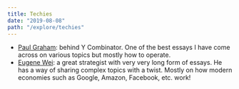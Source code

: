 ```yaml
---
title: Techies
date: "2019-08-08"
path: "/explore/techies"
---
```


- [Paul Graham](http://paulgraham.com/articles.html): behind Y Combinator. One of the best essays I have come across on various topics but mostly how to operate.
- [Eugene Wei](https://www.eugenewei.com/): a great strategist with very very long form of essays. He has a way of sharing complex topics with a twist. Mostly on how modern economies such as Google, Amazon, Facebook, etc. work!